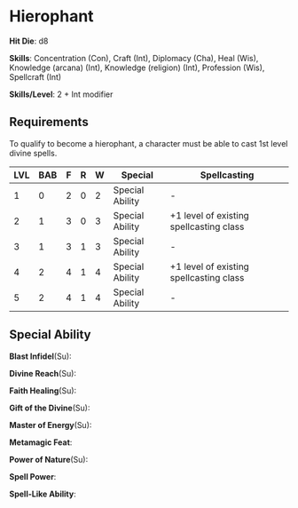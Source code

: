 # Hierophant

**Hit Die**: d8

**Skills**: Concentration (Con), Craft (Int), Diplomacy (Cha), Heal (Wis), Knowledge (arcana) (Int), Knowledge (religion) (Int), Profession (Wis), Spellcraft (Int)

**Skills/Level**: 2 + Int modifier

## Requirements

To qualify to become a hierophant, a character must be able to cast 1st level divine spells.

LVL | BAB | F | R | W | Special | Spellcasting
--- | --- | - | - | - | ------- | ------------
1   | 0   | 2 | 0 | 2 | Special Ability | -
2   | 1   | 3 | 0 | 3 | Special Ability | +1 level of existing spellcasting class
3   | 1   | 3 | 1 | 3 | Special Ability | -
4   | 2   | 4 | 1 | 4 | Special Ability | +1 level of existing spellcasting class
5   | 2   | 4 | 1 | 4 | Special Ability | -



## Special Ability

**Blast Infidel**(Su):

**Divine Reach**(Su):

**Faith Healing**(Su):

**Gift of the Divine**(Su):

**Master of Energy**(Su):

**Metamagic Feat**:

**Power of Nature**(Su):

**Spell Power**:

**Spell-Like Ability**:


